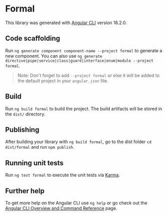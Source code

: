 # Formal

This library was generated with [Angular CLI](https://github.com/angular/angular-cli) version 16.2.0.

## Code scaffolding

Run `ng generate component component-name --project formal` to generate a new component. You can also use `ng generate directive|pipe|service|class|guard|interface|enum|module --project formal`.
> Note: Don't forget to add `--project formal` or else it will be added to the default project in your `angular.json` file. 

## Build

Run `ng build formal` to build the project. The build artifacts will be stored in the `dist/` directory.

## Publishing

After building your library with `ng build formal`, go to the dist folder `cd dist/formal` and run `npm publish`.

## Running unit tests

Run `ng test formal` to execute the unit tests via [Karma](https://karma-runner.github.io).

## Further help

To get more help on the Angular CLI use `ng help` or go check out the [Angular CLI Overview and Command Reference](https://angular.io/cli) page.
